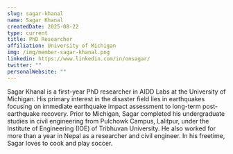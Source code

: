 ```yaml
---
slug: sagar-khanal
name: Sagar Khanal
createdDate: 2025-08-22
type: current
title: PhD Researcher
affiliation: University of Michigan
img: /img/member-sagar-khanal.png
linkedin: https://www.linkedin.com/in/onsagar/
twitter: ""
personalWebsite: ""
---
```


Sagar Khanal is a first-year PhD researcher in AIDD Labs at the University of Michigan. His primary interest in the disaster field lies in earthquakes focusing on immediate earthquake impact assessment to long-term post-earthquake recovery. Prior to Michigan, Sagar completed his undergraduate studies in civil engineering from Pulchowk Campus, Lalitpur, under the Institute of Engineering (IOE) of Tribhuvan University. He also worked for more than a year in Nepal as a researcher and civil engineer. In his freetime, Sagar loves to cook and play soccer.